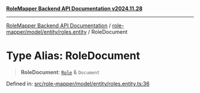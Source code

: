 [**RoleMapper Backend API Documentation v2024.11.28**](../../../../../README.md)

***

[RoleMapper Backend API Documentation](../../../../../modules.md) / [role-mapper/model/entity/roles.entity](../README.md) / RoleDocument

# Type Alias: RoleDocument

> **RoleDocument**: [`Role`](../classes/Role.md) & `Document`

Defined in: [src/role-mapper/model/entity/roles.entity.ts:36](https://github.com/FlowCraft-AG/RoleMapper/blob/a27a4625e026a9ad2c24db2d223617539cb70099/backend/src/role-mapper/model/entity/roles.entity.ts#L36)
